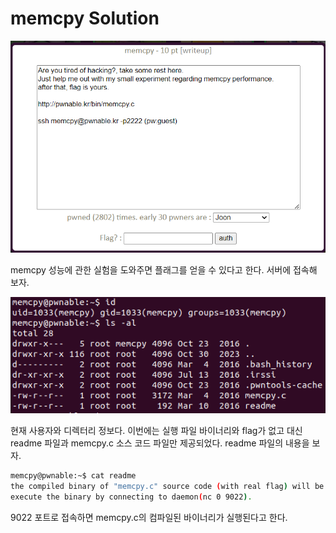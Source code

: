 memcpy Solution
====================

![](./images/2.png)

memcpy 성능에 관한 실험을 도와주면 플래그를 얻을 수 있다고 한다. 서버에 접속해 보자.

![](./images/1.png)

현재 사용자와 디렉터리 정보다. 이번에는 실행 파일 바이너리와 flag가 없고 대신 readme 파일과 memcpy.c 소스 코드 파일만 제공되었다. readme 파일의 내용을 보자.

```bash
memcpy@pwnable:~$ cat readme 
the compiled binary of "memcpy.c" source code (with real flag) will be executed under memcpy_pwn privilege if you connect to port 9022.
execute the binary by connecting to daemon(nc 0 9022).
```

9022 포트로 접속하면 memcpy.c의 컴파일된 바이너리가 실행된다고 한다. 